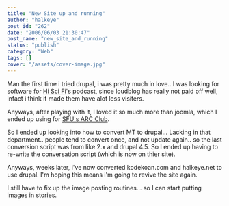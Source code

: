 ```yaml
---
title: "New Site up and running"
author: "halkeye"
post_id: "262"
date: "2006/06/03 21:30:47"
post_name: "new_site_and_running"
status: "publish"
category: "Web"
tags: []
cover: "/assets/cover-image.jpg"
---
```


Man the first time i tried drupal, i was pretty much in love.. I was looking for software for [Hi Sci Fi](https://www.hiscifi.com)'s podcast, since loudblog has really not paid off well, infact i think it made them have alot less visiters.

Anyways, after playing with it, I loved it so much more than joomla, which I ended up using for [SFU's ARC Club](https://www.sfuarc.com).

So I ended up looking into how to convert MT to drupal... Lacking in that department.. people tend to convert once, and not update again.. so the last conversion script was from like 2.x and drupal 4.5. So I ended up having to re-write the conversation script (which is now on thier site).

Anyways, weeks later, i've now converted kodekoan.com and halkeye.net to use drupal. I'm hoping this means i'm going to revive the site again.

I still have to fix up the image posting routines... so I can start putting images in stories.
